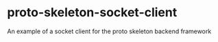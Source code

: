 # proto-skeleton-socket-client
An example of a socket client for the proto skeleton backend framework
